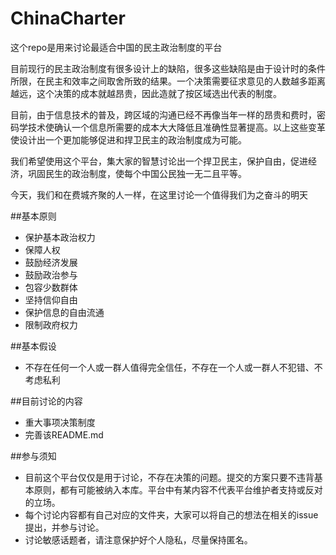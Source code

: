 # ChinaCharter
这个repo是用来讨论最适合中国的民主政治制度的平台

目前现行的民主政治制度有很多设计上的缺陷，很多这些缺陷是由于设计时的条件所限，在民主和效率之间取舍所致的结果。一个决策需要征求意见的人数越多距离越远，这个决策的成本就越昂贵，因此造就了按区域选出代表的制度。

目前，由于信息技术的普及，跨区域的沟通已经不再像当年一样的昂贵和费时，密码学技术使确认一个信息所需要的成本大大降低且准确性显著提高。以上这些变革使设计出一个更加能够促进和捍卫民主的政治制度成为可能。

我们希望使用这个平台，集大家的智慧讨论出一个捍卫民主，保护自由，促进经济，巩固民生的政治制度，使每个中国公民独一无二且平等。

今天，我们和在费城齐聚的人一样，在这里讨论一个值得我们为之奋斗的明天

##基本原则

* 保护基本政治权力
* 保障人权
* 鼓励经济发展
* 鼓励政治参与
* 包容少数群体
* 坚持信仰自由
* 保护信息的自由流通
* 限制政府权力

##基本假设
* 不存在任何一个人或一群人值得完全信任，不存在一个人或一群人不犯错、不考虑私利


##目前讨论的内容

* 重大事项决策制度
* 完善该README.md

##参与须知

* 目前这个平台仅仅是用于讨论，不存在决策的问题。提交的方案只要不违背基本原则，都有可能被纳入本库。平台中有某内容不代表平台维护者支持或反对的立场。
* 每个讨论内容都有自己对应的文件夹，大家可以将自己的想法在相关的issue提出，并参与讨论。
* 讨论敏感话题者，请注意保护好个人隐私，尽量保持匿名。
